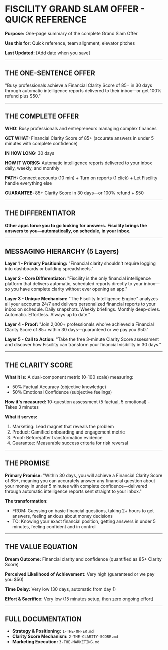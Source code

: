 # FISCILITY GRAND SLAM OFFER - QUICK REFERENCE

**Purpose:** One-page summary of the complete Grand Slam Offer

**Use this for:** Quick reference, team alignment, elevator pitches

**Last Updated:** [Add date when you save]

---

## THE ONE-SENTENCE OFFER

"Busy professionals achieve a Financial Clarity Score of 85+ in 30 days through automatic intelligence reports delivered to their inbox—or get 100% refund plus $50."

---

## THE COMPLETE OFFER

**WHO:**
Busy professionals and entrepreneurs managing complex finances

**GET WHAT:**
Financial Clarity Score of 85+ (accurate answers in under 5 minutes with complete confidence)

**IN HOW LONG:**
30 days

**HOW IT WORKS:**
Automatic intelligence reports delivered to your inbox daily, weekly, and monthly

**PATH:**
Connect accounts (10 min) + Turn on reports (1 click) + Let Fiscility handle everything else

**GUARANTEE:**
85+ Clarity Score in 30 days—or 100% refund + $50

---

## THE DIFFERENTIATOR

**Other apps force you to go looking for answers.**
**Fiscility brings the answers to you—automatically, on schedule, in your inbox.**

---

## MESSAGING HIERARCHY (5 Layers)

**Layer 1 - Primary Positioning:**
"Financial clarity shouldn't require logging into dashboards or building spreadsheets."

**Layer 2 - Core Differentiator:**
"Fiscility is the only financial intelligence platform that delivers automatic, scheduled reports directly to your inbox—so you have complete clarity without ever opening an app."

**Layer 3 - Unique Mechanism:**
"The Fiscility Intelligence Engine™ analyzes all your accounts 24/7 and delivers personalized financial reports to your inbox on schedule. Daily snapshots. Weekly briefings. Monthly deep-dives. Automatic. Effortless. Always up to date."

**Layer 4 - Proof:**
"Join 2,000+ professionals who've achieved a Financial Clarity Score of 85+ within 30 days—guaranteed or we pay you $50."

**Layer 5 - Call to Action:**
"Take the free 3-minute Clarity Score assessment and discover how Fiscility can transform your financial visibility in 30 days."

---

## THE CLARITY SCORE

**What it is:**
A dual-component metric (0-100 scale) measuring:
- 50% Factual Accuracy (objective knowledge)
- 50% Emotional Confidence (subjective feelings)

**How it's measured:**
10-question assessment (5 factual, 5 emotional) - Takes 3 minutes

**What it serves:**
1. Marketing: Lead magnet that reveals the problem
2. Product: Gamified onboarding and engagement metric
3. Proof: Before/after transformation evidence
4. Guarantee: Measurable success criteria for risk reversal

---

## THE PROMISE

**Primary Promise:**
"Within 30 days, you will achieve a Financial Clarity Score of 85+, meaning you can accurately answer any financial question about your money in under 5 minutes with complete confidence—delivered through automatic intelligence reports sent straight to your inbox."

**The transformation:**
- FROM: Guessing on basic financial questions, taking 2+ hours to get answers, feeling anxious about money decisions
- TO: Knowing your exact financial position, getting answers in under 5 minutes, feeling confident and in control

---

## THE VALUE EQUATION

**Dream Outcome:** Financial clarity and confidence (quantified as 85+ Clarity Score)

**Perceived Likelihood of Achievement:** Very high (guaranteed or we pay you $50)

**Time Delay:** Very low (30 days, automatic from day 1)

**Effort & Sacrifice:** Very low (15 minutes setup, then zero ongoing effort)

---

## FULL DOCUMENTATION

- **Strategy & Positioning:** `1-THE-OFFER.md`
- **Clarity Score Mechanism:** `2-THE-CLARITY-SCORE.md`
- **Marketing Execution:** `3-THE-MARKETING.md`